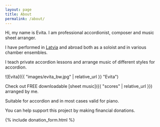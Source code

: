 ```yaml
---
layout: page
title: About
permalink: /about/
---
```


Hi, my name is Evita.
I am professional accordionist, composer and music sheet arranger.

I have performed in [Latvia](https://en.wikipedia.org/wiki/Latvia) and abroad both as a soloist and in various chamber ensembles.

I teach private accordion lessons and arrange music of different styles for accordion.

![Evita]({{ "images/evita_bw.jpg" | relative_url }} "Evita")

Check out FREE downloadable [sheet music]({{ "scores" | relative_url }}) arranged by me.

Suitable for accordion and in most cases valid for piano.

You can help support this project by making financial donations.

{% include donation_form.html %}
